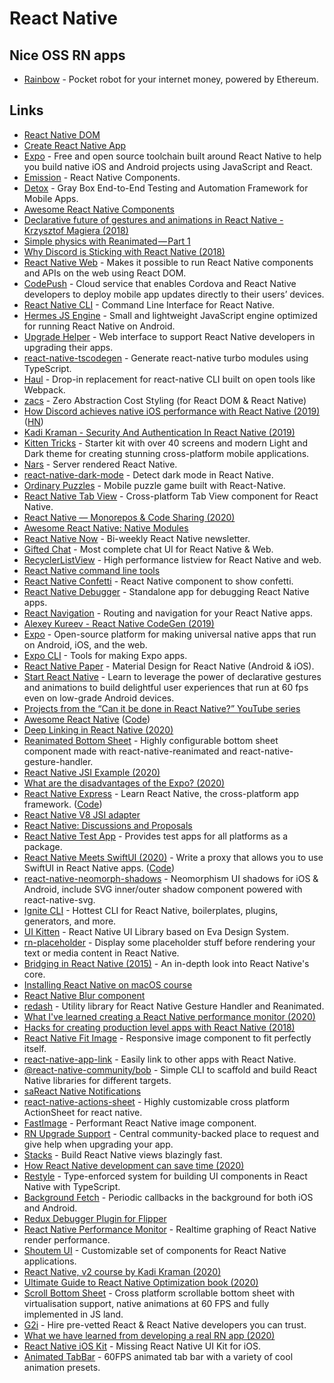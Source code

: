 # React Native

## Nice OSS RN apps

* [Rainbow](https://github.com/rainbow-me/rainbow) - Pocket robot for your internet money, powered by Ethereum.

## Links

* [React Native DOM](https://github.com/vincentriemer/react-native-dom)
* [Create React Native App](https://github.com/react-community/create-react-native-app)
* [Expo](https://expo.io/) - Free and open source toolchain built around React Native to help you build native iOS and Android projects using JavaScript and React.
* [Emission](https://github.com/artsy/emission) - React Native Components.
* [Detox](https://github.com/wix/detox) - Gray Box End-to-End Testing and Automation Framework for Mobile Apps.
* [Awesome React Native Components](https://github.com/madhavanmalolan/awesome-reactnative-ui)
* [Declarative future of gestures and animations in React Native - Krzysztof Magiera \(2018\)](https://www.youtube.com/watch?v=kdq4z2708VM)
* [Simple physics with Reanimated — Part 1](https://blog.swmansion.com/simple-physics-with-reanimated-part-1-9d55d36f73cd)
* [Why Discord is Sticking with React Native \(2018\)](https://blog.discordapp.com/why-discord-is-sticking-with-react-native-ccc34be0d427)
* [React Native Web](https://github.com/necolas/react-native-web) - Makes it possible to run React Native components and APIs on the web using React DOM.
* [CodePush](https://github.com/Microsoft/code-push) - Cloud service that enables Cordova and React Native developers to deploy mobile app updates directly to their users’ devices.
* [React Native CLI](https://github.com/react-native-community/react-native-cli) - Command Line Interface for React Native.
* [Hermes JS Engine](https://github.com/facebook/hermes) - Small and lightweight JavaScript engine optimized for running React Native on Android.
* [Upgrade Helper](https://github.com/react-native-community/upgrade-helper) - Web interface to support React Native developers in upgrading their apps.
* [react-native-tscodegen](https://github.com/microsoft/react-native-tscodegen) - Generate react-native turbo modules using TypeScript.
* [Haul](https://github.com/callstack/haul) - Drop-in replacement for react-native CLI built on open tools like Webpack.
* [zacs](https://github.com/Nozbe/zacs) - Zero Abstraction Cost Styling \(for React DOM & React Native\)
* [How Discord achieves native iOS performance with React Native \(2019\)](https://blog.discordapp.com/how-discord-achieves-native-ios-performance-with-react-native-390c84dcd502) \([HN](https://news.ycombinator.com/item?id=21480493)\)
* [Kadi Kraman - Security And Authentication In React Native \(2019\)](https://www.youtube.com/watch?v=KqbiRuyi1ck)
* [Kitten Tricks](https://github.com/akveo/kittenTricks) - Starter kit with over 40 screens and modern Light and Dark theme for creating stunning cross-platform mobile applications.
* [Nars](https://github.com/nars-dev/nars) - Server rendered React Native.
* [react-native-dark-mode](https://github.com/codemotionapps/react-native-dark-mode) - Detect dark mode in React Native.
* [Ordinary Puzzles](https://github.com/mmazzarolo/ordinary-puzzles-app) - Mobile puzzle game built with React-Native.
* [React Native Tab View](https://github.com/react-native-community/react-native-tab-view) - Cross-platform Tab View component for React Native.
* [React Native — Monorepos & Code Sharing \(2020\)](https://engineering.brigad.co/react-native-monorepos-code-sharing-f6c08172b417)
* [Awesome React Native: Native Modules](https://github.com/prscX/awesome-react-native-native-modules)
* [React Native Now](https://reactnativenow.com/) - Bi-weekly React Native newsletter.
* [Gifted Chat](https://github.com/FaridSafi/react-native-gifted-chat) - Most complete chat UI for React Native & Web.
* [RecyclerListView](https://github.com/Flipkart/recyclerlistview) - High performance listview for React Native and web.
* [React Native command line tools](https://github.com/react-native-community/cli)
* [React Native Confetti](https://github.com/hyperjumptech/react-native-confetti) - React Native component to show confetti.
* [React Native Debugger](https://github.com/jhen0409/react-native-debugger) - Standalone app for debugging React Native apps.
* [React Navigation](https://github.com/react-navigation/react-navigation) - Routing and navigation for your React Native apps.
* [Alexey Kureev - React Native CodeGen \(2019\)](https://www.youtube.com/watch?v=UnplXjhsrJk)
* [Expo](https://github.com/expo/expo) - Open-source platform for making universal native apps that run on Android, iOS, and the web.
* [Expo CLI](https://github.com/expo/expo-cli) - Tools for making Expo apps.
* [React Native Paper](https://github.com/callstack/react-native-paper) - Material Design for React Native \(Android & iOS\).
* [Start React Native](https://start-react-native.dev/) - Learn to leverage the power of declarative gestures and animations to build delightful user experiences that run at 60 fps even on low-grade Android devices.
* [Projects from the “Can it be done in React Native?” YouTube series](https://github.com/wcandillon/can-it-be-done-in-react-native)
* [Awesome React Native](https://www.awesome-react-native.com/) \([Code](https://github.com/jondot/awesome-react-native)\)
* [Deep Linking in React Native \(2020\)](https://arsfutura.co/magazine/deep-linking-in-react-native/)
* [Reanimated Bottom Sheet](https://github.com/osdnk/react-native-reanimated-bottom-sheet) - Highly configurable bottom sheet component made with react-native-reanimated and react-native-gesture-handler.
* [React Native JSI Example \(2020\)](https://gist.github.com/axemclion/e7faeb4ee9d89832040e96d6837b269d)
* [What are the disadvantages of the Expo? \(2020\)](https://www.reddit.com/r/reactnative/comments/f0a8zh/what_are_the_disadvantages_of_the_expo/)
* [React Native Express](http://www.reactnativeexpress.com/) - Learn React Native, the cross-platform app framework. \([Code](https://github.com/dabbott/react-native-express)\)
* [React Native V8 JSI adapter](https://github.com/microsoft/v8-jsi)
* [React Native: Discussions and Proposals](https://github.com/react-native-community/discussions-and-proposals)
* [React Native Test App](https://github.com/microsoft/react-native-test-app) - Provides test apps for all platforms as a package.
* [React Native Meets SwiftUI \(2020\)](https://medium.com/better-programming/react-native-meets-swiftui-d1606a8e1681) - Write a proxy that allows you to use SwiftUI in React Native apps. \([Code](https://github.com/Kureev/ReactNativeWithSwiftUITutorial)\)
* [react-native-neomorph-shadows](https://github.com/tokkozhin/react-native-neomorph-shadows) - Neomorphism UI shadows for iOS & Android, include SVG inner/outer shadow component powered with react-native-svg.
* [Ignite CLI](https://github.com/infinitered/ignite) - Hottest CLI for React Native, boilerplates, plugins, generators, and more.
* [UI Kitten](https://github.com/akveo/react-native-ui-kitten) - React Native UI Library based on Eva Design System.
* [rn-placeholder](https://github.com/mfrachet/rn-placeholder) - Display some placeholder stuff before rendering your text or media content in React Native.
* [Bridging in React Native \(2015\)](https://tadeuzagallo.com/blog/react-native-bridge/) - An in-depth look into React Native's core.
* [Installing React Native on macOS course](https://academy.infinite.red/p/installing-react-native-tutorial-on-macos/)
* [React Native Blur component](https://github.com/react-native-community/react-native-blur)
* [redash](https://github.com/wcandillon/react-native-redash) - Utility library for React Native Gesture Handler and Reanimated.
* [What I've learned creating a React Native performance monitor \(2020\)](https://bullet-train.io/blog/react-native-performance-monitor)
* [Hacks for creating production level apps with React Native \(2018\)](https://medium.com/free-code-camp/here-are-my-favorite-hacks-for-creating-production-level-apps-with-react-native-6f0369d879b2)
* [React Native Fit Image](https://github.com/huiseoul/react-native-fit-image) - Responsive image component to fit perfectly itself.
* [react-native-app-link](https://github.com/FiberJW/react-native-app-link) - Easily link to other apps with React Native.
* [@react-native-community/bob](https://github.com/react-native-community/bob) - Simple CLI to scaffold and build React Native libraries for different targets.
* [saReact Native Notifications](https://github.com/wix/react-native-notifications)
* [react-native-actions-sheet](https://github.com/ammarahm-ed/react-native-actions-sheet) - Highly customizable cross platform ActionSheet for react native.
* [FastImage](https://github.com/DylanVann/react-native-fast-image) - Performant React Native image component.
* [RN Upgrade Support](https://github.com/react-native-community/upgrade-support) - Central community-backed place to request and give help when upgrading your app.
* [Stacks](https://github.com/mobily/stacks) - Build React Native views blazingly fast.
* [How React Native development can save time \(2020\)](https://callstack.com/blog/how-react-native-development-can-save-your-business-in-the-time-of-coronavirus-pandemic/)
* [Restyle](https://github.com/Shopify/restyle) - Type-enforced system for building UI components in React Native with TypeScript.
* [Background Fetch](https://github.com/transistorsoft/react-native-background-fetch) - Periodic callbacks in the background for both iOS and Android.
* [Redux Debugger Plugin for Flipper](https://github.com/jk-gan/flipper-plugin-redux-debugger)
* [React Native Performance Monitor](https://github.com/BulletTrainHQ/react-native-performance-monitor) - Realtime graphing of React Native render performance.
* [Shoutem UI](https://github.com/shoutem/ui) - Customizable set of components for React Native applications.
* [React Native, v2 course by Kadi Kraman \(2020\)](https://frontendmasters.com/courses/react-native-v2/)
* [Ultimate Guide to React Native Optimization book \(2020\)](https://callstack.com/blog/download-the-ultimate-guide-to-react-native-optimization-ebook/)
* [Scroll Bottom Sheet](https://github.com/rgommezz/react-native-scroll-bottom-sheet) - Cross platform scrollable bottom sheet with virtualisation support, native animations at 60 FPS and fully implemented in JS land.
* [G2i](https://www.g2i.co/) - Hire pre-vetted React & React Native developers you can trust.
* [What we have learned from developing a real RN app \(2020\)](https://www.reddit.com/r/reactnative/comments/gvrmrm/what_we_have_learned_from_developing_a_real_rn_app/)
* [React Native iOS Kit](https://github.com/callstack/react-native-ios-kit) - Missing React Native UI Kit for iOS.
* [Animated TabBar](https://github.com/gorhom/react-native-animated-tabbar) - 60FPS animated tab bar with a variety of cool animation presets.

